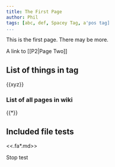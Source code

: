 ```yaml
---
title: The First Page
author: Phil
tags: [abc, def, Spacey Tag, a'pos tag]
...
```


This is the first page. There may be more.

A link to [[P2|Page Two]]

## List of things in tag

{{xyz}}

### List of all pages in wiki

{{*}}

## Included file tests

<<.fa*.md>>

Stop test